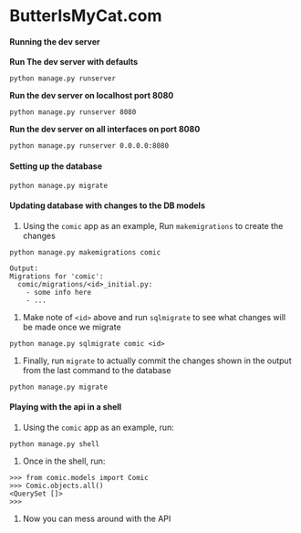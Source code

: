 # ButterIsMyCat.com

#### Running the dev server

__Run The dev server with defaults__

```
python manage.py runserver
```

__Run the dev server on localhost port 8080__

```
python manage.py runserver 8080
```

__Run the dev server on all interfaces on port 8080__

```
python manage.py runserver 0.0.0.0:8080
```

#### Setting up the database

```
python manage.py migrate
```

#### Updating database with changes to the DB models

1. Using the `comic` app as an example, Run `makemigrations` to create the changes

```
python manage.py makemigrations comic

Output:
Migrations for 'comic':
  comic/migrations/<id>_initial.py:
    - some info here
    - ...
```

1. Make note of `<id>` above and run `sqlmigrate` to see what changes will be made once we migrate

```
python manage.py sqlmigrate comic <id>
```

1. Finally, run `migrate` to actually commit the changes shown in the output from the last command to the database

```
python manage.py migrate
```

#### Playing with the api in a shell

1. Using the `comic` app as an example, run:

```
python manage.py shell
```

1. Once in the shell, run:

```
>>> from comic.models import Comic 
>>> Comic.objects.all()
<QuerySet []>
>>>
```

1. Now you can mess around with the API